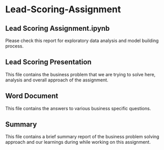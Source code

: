 # Lead-Scoring-Assignment

## Lead Scoring Assignment.ipynb
Please check this report for exploratory data analysis and model building process.

## Lead Scoring Presentation
This file contains the business problem that we are trying to solve here, analysis and overall approach of the assignment.

## Word Document
This file contains the answers to various business specific questions.

## Summary
This file contains a brief summary report of the business problem solving approach and our learnings during while working on this assignment.
